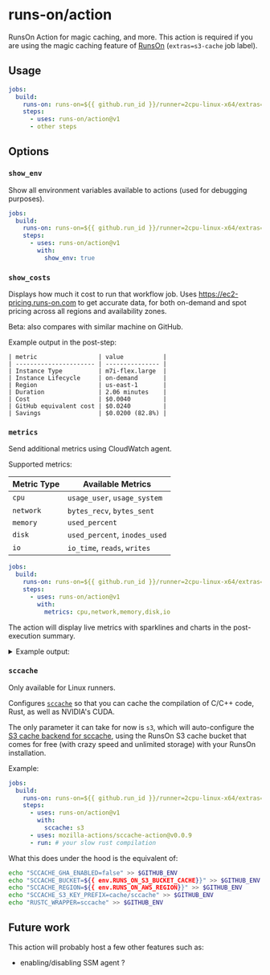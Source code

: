 # runs-on/action

RunsOn Action for magic caching, and more. This action is required if you are using the magic caching feature of [RunsOn](https://runs-on.com) (`extras=s3-cache` job label).

## Usage

```yaml
jobs:
  build:
    runs-on: runs-on=${{ github.run_id }}/runner=2cpu-linux-x64/extras=s3-cache
    steps:
      - uses: runs-on/action@v1
      - other steps
```

## Options

### `show_env`

Show all environment variables available to actions (used for debugging purposes).

```yaml
jobs:
  build:
    runs-on: runs-on=${{ github.run_id }}/runner=2cpu-linux-x64/extras=s3-cache
    steps:
      - uses: runs-on/action@v1
        with:
          show_env: true
```

### `show_costs`

Displays how much it cost to run that workflow job. Uses https://ec2-pricing.runs-on.com to get accurate data, for both on-demand and spot pricing across all regions and availability zones.

Beta: also compares with similar machine on GitHub.

Example output in the post-step:

```
| metric                 | value           |
| ---------------------- | --------------- |
| Instance Type          | m7i-flex.large  |
| Instance Lifecycle     | on-demand       |
| Region                 | us-east-1       |
| Duration               | 2.06 minutes    |
| Cost                   | $0.0040         |
| GitHub equivalent cost | $0.0240         |
| Savings                | $0.0200 (82.8%) |
```

### `metrics`

Send additional metrics using CloudWatch agent.

Supported metrics:

| Metric Type | Available Metrics |
|------------|------------------|
| `cpu` | `usage_user`, `usage_system` |
| `network` | `bytes_recv`, `bytes_sent` |
| `memory` | `used_percent` |
| `disk` | `used_percent`, `inodes_used` |
| `io` | `io_time`, `reads`, `writes` |

```yaml
jobs:
  build:
    runs-on: runs-on=${{ github.run_id }}/runner=2cpu-linux-x64/extras=s3-cache
    steps:
      - uses: runs-on/action@v1
        with:
          metrics: cpu,network,memory,disk,io
```

The action will display live metrics with sparklines and charts in the post-execution summary.

<details>
<summary>Example output:</summary>

```
📊 CPU User:
   100.0 ┤
    87.5 ┤
    75.0 ┤
    62.5 ┤
    50.0 ┤
    37.5 ┤
    25.0 ┤
    12.5 ┼───────────────────────────────────────────────────────────
     0.0 ┤
                               CPU User (Percent)
  Stats: min:7.4 avg:8.3 max:8.8 Percent



📊 CPU System:
   100.0 ┤
    87.5 ┤
    75.0 ┤
    62.5 ┤
    50.0 ┤
    37.5 ┤
    25.0 ┤       ╭─────────────╮                     ╭───────────────
    12.5 ┼───────╯             ╰─────────────────────╯
     0.0 ┤
                              CPU System (Percent)
  Stats: min:16.8 avg:18.7 max:20.7 Percent



📊 Network Received:
   34314 ┼╮
   31245 ┤╰╮
   28175 ┤ ╰╮
   25106 ┤  ╰─╮          ╭──╮
   22036 ┤    ╰╮       ╭─╯  ╰╮
   18967 ┤     ╰╮    ╭─╯     ╰─╮          ╭───╮
   15898 ┤      ╰╮  ╭╯         ╰─╮     ╭──╯   ╰───╮
   12828 ┤       ╰──╯            ╰╮ ╭──╯          ╰───────╮
    9759 ┤                        ╰─╯                     ╰──────────
                            Network Received (Bytes)
  Stats: min:9759.0 avg:16461.6 max:34314.0 Bytes



📊 Network Sent:
   51281 ┼╮
   46447 ┤╰╮
   41614 ┤ ╰╮
   36780 ┤  ╰╮
   31946 ┤   ╰─╮
   27113 ┤     ╰╮         ╭╮
   22279 ┤      ╰╮   ╭────╯╰──╮          ╭─────╮
   17446 ┤       ╰───╯        ╰──╮   ╭───╯     ╰──────╮
   12612 ┤                       ╰───╯                ╰──────────────
                              Network Sent (Bytes)
  Stats: min:12612.0 avg:22532.8 max:51281.0 Bytes



📊 Memory Used:
   100.0 ┤
    87.5 ┤
    75.0 ┤
    62.5 ┤
    50.0 ┤
  Stats: min:504.0 avg:948.6 max:1281.0 ms



📊 Disk Reads:
   25.0 ┼╮
   21.9 ┤╰╮
   18.8 ┤ ╰─╮
   15.6 ┤   ╰╮
   12.5 ┤    ╰╮
    9.4 ┤     ╰╮                                                   ╭
    6.3 ┤      ╰╮                                               ╭──╯
    3.2 ┤       ╰────╮        ╭───────╮                      ╭──╯
    0.0 ┤            ╰────────╯       ╰──────────────────────╯
                              Disk Reads (Ops/s)
  Stats: min:0.0 avg:5.0 max:25.0 Ops/s



📊 Disk Writes:
   5973 ┤                ╭╮
   5500 ┤               ╭╯╰╮
   5028 ┼╮             ╭╯  ╰╮                   ╭───╮              ╭
   4555 ┤╰╮           ╭╯    ╰╮               ╭──╯   ╰─╮          ╭─╯
   4083 ┤ ╰╮         ╭╯      ╰─╮          ╭──╯        ╰╮       ╭─╯
   3610 ┤  ╰─╮      ╭╯         ╰╮      ╭──╯            ╰─╮   ╭─╯
   3138 ┤    ╰╮    ╭╯           ╰╮ ╭───╯                 ╰───╯
   2665 ┤     ╰╮  ╭╯             ╰─╯
   2193 ┤      ╰──╯
                             Disk Writes (Ops/s)
  Stats: min:2040.0 avg:4180.9 max:6026.0 Ops/s
```
</details>

### `sccache`

Only available for Linux runners.

Configures [`sccache`](https://github.com/mozilla/sccache) so that you can cache the compilation of C/C++ code, Rust, as well as NVIDIA's CUDA.

The only parameter it can take for now is `s3`, which will auto-configure the [S3 cache backend for sccache](https://github.com/mozilla/sccache/blob/main/docs/S3.md), using the RunsOn S3 cache bucket that comes for free (with crazy speed and unlimited storage) with your RunsOn installation.

Example:

```yaml
jobs:
  build:
    runs-on: runs-on=${{ github.run_id }}/runner=2cpu-linux-x64/extras=s3-cache
    steps:
      - uses: runs-on/action@v1
        with:
          sccache: s3
      - uses: mozilla-actions/sccache-action@v0.0.9
      - run: # your slow rust compilation
```

What this does under the hood is the equivalent of:

```bash
echo "SCCACHE_GHA_ENABLED=false" >> $GITHUB_ENV
echo "SCCACHE_BUCKET=${{ env.RUNS_ON_S3_BUCKET_CACHE}}" >> $GITHUB_ENV
echo "SCCACHE_REGION=${{ env.RUNS_ON_AWS_REGION}}" >> $GITHUB_ENV
echo "SCCACHE_S3_KEY_PREFIX=cache/sccache" >> $GITHUB_ENV
echo "RUSTC_WRAPPER=sccache" >> $GITHUB_ENV
```

## Future work

This action will probably host a few other features such as:

- enabling/disabling SSM agent ?